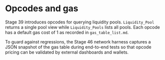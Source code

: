 # Opcodes and gas

Stage 39 introduces opcodes for querying liquidity pools. `Liquidity_Pool`
returns a single pool view while `Liquidity_Pools` lists all pools. Each opcode
has a default gas cost of 1 as recorded in `gas_table_list.md`.

To guard against regressions, the Stage 46 network harness captures a JSON
snapshot of the gas table during end-to-end tests so that opcode pricing can be
validated by external dashboards and wallets.

